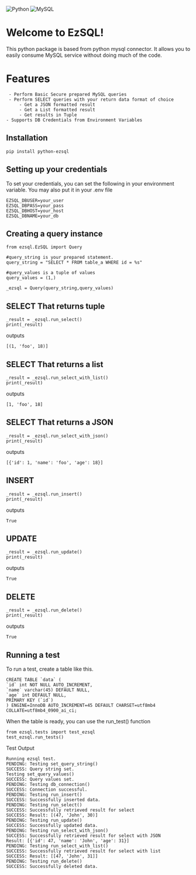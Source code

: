 ![Python](https://img.shields.io/badge/python-3670A0?style=for-the-badge&logo=python&logoColor=ffdd54)
![MySQL](https://img.shields.io/badge/mysql-%2300f.svg?style=for-the-badge&logo=mysql&logoColor=white)

# Welcome to EzSQL!

This python package is based from python mysql connector. It allows you to easily consume MySQL service without doing much of the code. 


# Features

	 - Perform Basic Secure prepared MySQL queries
	 - Perform SELECT queries with your return data format of choice
		 - Get a JSON formatted result
		 - Get a List formatted result
		 - Get results in Tuple
	- Supports DB Credentials from Environment Variables
    
## Installation

    pip install python-ezsql

## Setting up your credentials

To set your credentials, you can set the following in your environment variable. You may also put it in your .env file 

    EZSQL_DBUSER=your_user
    EZSQL_DBPASS=your_pass
    EZSQL_DBHOST=your_host
    EZSQL_DBNAME=your_db
    

## Creating a query instance

    from ezsql.EzSQL import Query

    #query_string is your prepared statement.
    query_string = "SELECT * FROM table_a WHERE id = %s"
    
    #query_values is a tuple of values
    query_values = (1,)
    
    _ezsql = Query(query_string,query_values)
    
## SELECT That returns tuple

    
    _result = _ezsql.run_select()
    print(_result)

outputs

    [(1, 'foo', 18)]
    
        
## SELECT That returns a list

      
    _result = _ezsql.run_select_with_list()
    print(_result)

outputs

    [1, 'foo', 18]

## SELECT That returns a JSON

      
    _result = _ezsql.run_select_with_json()
    print(_result)

outputs

    [{'id': 1, 'name': 'foo', 'age': 18}]

## INSERT

      
    _result = _ezsql.run_insert()
    print(_result)

outputs

    True
    
## UPDATE

      
    _result = _ezsql.run_update()
    print(_result)

outputs

    True

## DELETE

      
    _result = _ezsql.run_delete()
    print(_result)

outputs

    True
    

## Running a test
To run a test, create a table like this.

    CREATE TABLE `data` (
    `id` int NOT NULL AUTO_INCREMENT,
    `name` varchar(45) DEFAULT NULL,
    `age` int DEFAULT NULL,
    PRIMARY KEY (`id`)
    ) ENGINE=InnoDB AUTO_INCREMENT=45 DEFAULT CHARSET=utf8mb4 COLLATE=utf8mb4_0900_ai_ci;

When the table is ready, you can use the run_test() function

    from ezsql.tests import test_ezsql
    test_ezsql.run_tests()

Test Output

    Running ezsql test.
    PENDING: Testing set_query_string()
    SUCCESS: Query string set.
    Testing set_query_values()
    SUCCESS: Query values set.
    PENDING: Testing db_connection()
    SUCCESS: Connection successful.
    PENDING: Testing run_insert()
    SUCCESS: Successfully inserted data.
    PENDING: Testing run_select()
    SUCCESS: Successfully retrieved result for select
    SUCCESS: Result: [(47, 'John', 30)]
    PENDING: Testing run_update()
    SUCCESS: Successfully updated data.
    PENDING: Testing run_select_with_json()
    SUCCESS: Successfully retrieved result for select with JSON
    Result: [{'id': 47, 'name': 'John', 'age': 31}]
    PENDING: Testing run_select_with_list()
    SUCCESS: Successfully retrieved result for select with list
    SUCCESS: Result: [[47, 'John', 31]]
    PENDING: Testing run_delete()
    SUCCESS: Successfully deleted data.
